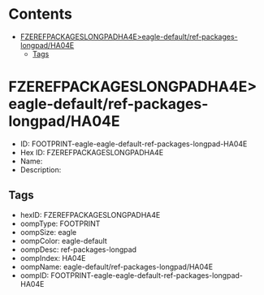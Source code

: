 



Contents
========

* [FZEREFPACKAGESLONGPADHA4E>eagle-default/ref-packages-longpad/HA04E](#fzerefpackageslongpadha4eeagle-defaultref-packages-longpadha04e)
	* [Tags](#tags)

# FZEREFPACKAGESLONGPADHA4E>eagle-default/ref-packages-longpad/HA04E

- ID: FOOTPRINT-eagle-eagle-default-ref-packages-longpad-HA04E
- Hex ID: FZEREFPACKAGESLONGPADHA4E
- Name: 
- Description: 

## Tags

- hexID: FZEREFPACKAGESLONGPADHA4E
- oompType: FOOTPRINT
- oompSize: eagle
- oompColor: eagle-default
- oompDesc: ref-packages-longpad
- oompIndex: HA04E
- oompName: eagle-default/ref-packages-longpad/HA04E
- oompID: FOOTPRINT-eagle-eagle-default-ref-packages-longpad-HA04E
